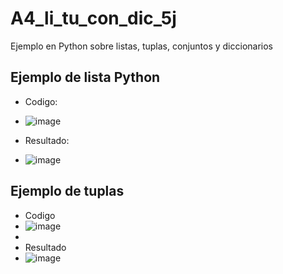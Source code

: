 # A4_li_tu_con_dic_5j
Ejemplo en Python sobre listas, tuplas, conjuntos y diccionarios
## Ejemplo de lista Python
- Codigo:
- ![image](https://github.com/user-attachments/assets/484724bf-1d36-4272-9ada-98ce93139f64)
  
- Resultado:
- ![image](https://github.com/user-attachments/assets/45a0f120-6aeb-4c51-b90b-eae5043f4454)
## Ejemplo de tuplas
- Codigo
- ![image](https://github.com/user-attachments/assets/917da750-4ddb-42a1-a31c-71bb8cb305fd)
- 
- Resultado
- ![image](https://github.com/user-attachments/assets/0bb4b5f4-5885-4330-9dbc-8c362bbe6a47)

